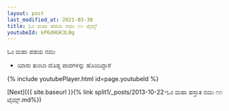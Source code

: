 ```yaml
---
layout: post
last_modified_at: 2021-03-30
title: ಓಂ ಮಹಾ ಪಡಯ ನಮಃ ೧೧ ಟೈಮ್ಸ್
youtubeId: kP6dHGK3L0g
---
```

 
 
 ಓಂ ಮಹಾ ಪಡಯ ನಮಃ  
 
 -  ಯಾರು ತುಂಬಾ ದೊಡ್ಡ ಪಾದಗಳನ್ನು ಹೊಂದಿದ್ದಾರೆ 
 
  
 
  
 
 
 
 
 
 


{% include youtubePlayer.html id=page.youtubeId %}
 
[Next]({{ site.baseurl }}{% link  split1/_posts/2013-10-22-ಓಂ ಮಹಾ ಹಸ್ತಾತ ನಮಃ ೧೧ ಟೈಮ್ಸ್.md%})
 
